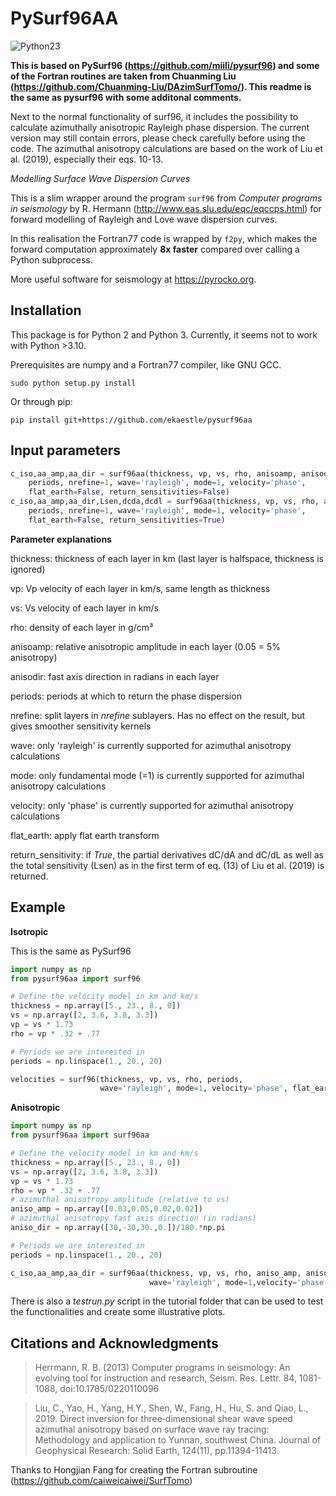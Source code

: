# PySurf96AA
![Python23](https://img.shields.io/badge/python-2.7%20%7C%203.x-brightgreen.svg)

**This is based on PySurf96 (https://github.com/miili/pysurf96) and some of the Fortran routines are taken from Chuanming Liu (https://github.com/Chuanming-Liu/DAzimSurfTomo/). This readme is the same as pysurf96 with some additonal comments.**

Next to the normal functionality of surf96, it includes the possibility to calculate azimuthally anisotropic Rayleigh phase dispersion. The current version may still contain errors, please check carefully before using the code. The azimuthal anisotropy calculations are based on the work of Liu et al. (2019), especially their eqs. 10-13.

_Modelling Surface Wave Dispersion Curves_

This is a slim wrapper around the program `surf96` from _Computer programs in seismology_ by R. Hermann (http://www.eas.slu.edu/eqc/eqccps.html) for forward modelling of Rayleigh and Love wave dispersion curves.

In this realisation the Fortran77 code is wrapped by `f2py`, which makes the forward computation approximately **8x faster** compared over calling a Python subprocess.

More useful software for seismology at https://pyrocko.org.

## Installation

This package is for Python 2 and Python 3. Currently, it seems not to work with Python >3.10.

Prerequisites are numpy and a Fortran77 compiler, like GNU GCC.

```
sudo python setup.py install
```

Or through pip:

```
pip install git+https://github.com/ekaestle/pysurf96aa
```

## Input parameters

```python
c_iso,aa_amp,aa_dir = surf96aa(thickness, vp, vs, rho, anisoamp, anisodir, 
    periods, nrefine=1, wave='rayleigh', mode=1, velocity='phase',
    flat_earth=False, return_sensitivities=False)
c_iso,aa_amp,aa_dir,Lsen,dcda,dcdl = surf96aa(thickness, vp, vs, rho, anisoamp, anisodir,
    periods, nrefine=1, wave='rayleigh', mode=1, velocity='phase',
    flat_earth=False, return_sensitivities=True)
```
**Parameter explanations**

thickness: thickness of each layer in km (last layer is halfspace, thickness is ignored)

vp: Vp velocity of each layer in km/s, same length as thickness

vs: Vs velocity of each layer in km/s

rho: density of each layer in g/cm³

anisoamp: relative anisotropic amplitude in each layer (0.05 = 5% anisotropy)

anisodir: fast axis direction in radians in each layer

periods: periods at which to return the phase dispersion

nrefine: split layers in _nrefine_ sublayers. Has no effect on the result, but gives smoother sensitivity kernels

wave: only 'rayleigh' is currently supported for azimuthal anisotropy calculations

mode: only fundamental mode (=1) is currently supported for azimuthal anisotropy calculations

velocity: only 'phase' is currently supported for azimuthal anisotropy calculations

flat_earth: apply flat earth transform

return_sensitivity: if _True_, the partial derivatives dC/dA and dC/dL as well as the total sensitivity (Lsen) as in the first term of eq. (13) of Liu et al. (2019) is returned.


## Example

**Isotropic**

This is the same as PySurf96
```python
import numpy as np
from pysurf96aa import surf96

# Define the velocity model in km and km/s
thickness = np.array([5., 23., 8., 0])
vs = np.array([2, 3.6, 3.8, 3.3])
vp = vs * 1.73
rho = vp * .32 + .77

# Periods we are interested in
periods = np.linspace(1., 20., 20)

velocities = surf96(thickness, vp, vs, rho, periods,
                    wave='rayleigh', mode=1, velocity='phase', flat_earth=False)
```

**Anisotropic**
```python
import numpy as np
from pysurf96aa import surf96aa

# Define the velocity model in km and km/s
thickness = np.array([5., 23., 8., 0])
vs = np.array([2, 3.6, 3.8, 3.3])
vp = vs * 1.73
rho = vp * .32 + .77
# azimuthal anisotropy amplitude (relative to vs)
aniso_amp = np.array([0.03,0.05,0.02,0.02])
# azimuthal anisotropy fast axis direction (in radians)
aniso_dir = np.array([30,-30,30.,0.])/180.*np.pi

# Periods we are interested in
periods = np.linspace(1., 20., 20)

c_iso,aa_amp,aa_dir = surf96aa(thickness, vp, vs, rho, aniso_amp, aniso_dir, periods,
                               wave='rayleigh', mode=1,velocity='phase',flat_earth=False)

```

There is also a _testrun.py_ script in the tutorial folder that can be used to test the functionalities and create some illustrative plots.


## Citations and Acknowledgments

> Herrmann, R. B. (2013) Computer programs in seismology: An evolving tool for instruction and research, Seism. Res. Lettr. 84, 1081-1088, doi:10.1785/0220110096

> Liu, C., Yao, H., Yang, H.Y., Shen, W., Fang, H., Hu, S. and Qiao, L., 2019. Direct inversion for three‐dimensional shear wave speed azimuthal anisotropy based on surface wave ray tracing: Methodology and application to Yunnan, southwest China. Journal of Geophysical Research: Solid Earth, 124(11), pp.11394-11413.

Thanks to Hongjian Fang for creating the Fortran subroutine (https://github.com/caiweicaiwei/SurfTomo)

